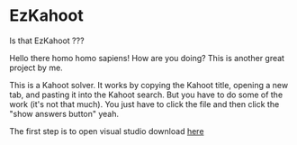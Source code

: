 # EzKahoot
Is that EzKahoot ???

Hello there homo homo sapiens! How are you doing? This is another great project by me.

This is a Kahoot solver. It works by copying the Kahoot title, opening a new tab, and pasting it into the Kahoot search. But you have to do some of the work (it's not that much). You just have to click the file 
and then click the "show answers button" yeah.

The first step is to open visual studio download [here](https://code.visualstudio.com/)
